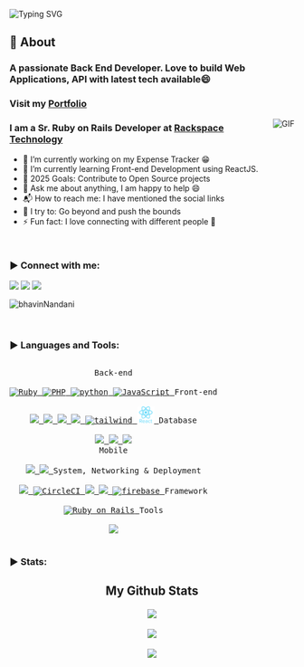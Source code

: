 ![Typing SVG](https://readme-typing-svg.herokuapp.com?font=Architects+Daughter&color=009900&size=30&lines=Hey!+It's+Bhavin!+👋;I'm+a+Back+End+Developer;I'm+a+API+Developer)
<!-- <h1 align="center">Hi 👋, I'm Bhavin</h1> -->

## 🧐 About

<h3 align="left">A passionate Back End Developer. Love to build Web Applications, API with latest tech available😄
</h3>

<h3 align="left">Visit my <a href="https://nandanibhavin.netlify.app/" target="_blank">Portfolio</a></h3>

<img align="right" margin-top="20px" height="270px" alt="GIF" src="https://cdn.dribbble.com/users/1059583/screenshots/4171367/coding-freak.gif" />

### I am a Sr. Ruby on Rails Developer at <a href="https://www.rackspace.com/" target="_blank">Rackspace Technology</a>
- 🔭 I’m currently working on my Expense Tracker :grin:
- 🌱 I’m currently learning Front-end Development using ReactJS.
- 🥅 2025 Goals: Contribute to Open Source projects
- 💬 Ask me about anything, I am happy to help :smile:
- 📬 How to reach me: I have mentioned the social links
- 🧗 I try to: Go beyond and push the bounds
- ⚡ Fun fact: I love connecting with different people :raised_hands:

</br>

<h3 align="left">▶ Connect with me:</h3>
  <p>
    <a href="https://www.linkedin.com/in/bhavin-nandani/" target="_blank"><img src="https://img.shields.io/badge/-LinkedIn-222222?style=flat-square&logo=Linkedin&logoColor=white&link=https://www.linkedin.com/in/hgdsandakalum/)](https://www.linkedin.com/in/hgdsandakalum/"></a>
  <a href="https://www.hackerrank.com/nandanibhavin?hr_r=1" target="_blank"><img src="https://img.shields.io/badge/-HackerRank-222222?style=flat-square&logo=HackerRank&logoColor=white&link=https://www.hackerrank.com/h_g_d_sandakalum)](https://www.hackerrank.com/h_g_d_sandakalum"></a>
    <a href="https://www.instagram.com/win___15/" target="_blank"><img src="https://img.shields.io/badge/Instagram-222222?&style=flat-square&logo=instagram&logoColor=white&link=https://www.instagram.com/_.sanda._)](https://www.instagram.com/_.sanda._/"></a>
<p align="left"> <img src="https://komarev.com/ghpvc/?username=bhavinNandani&label=Profile%20views&color=0e75b6&style=flat" alt="bhavinNandani" /> </p>

  </p>
</br>

<h3 align="left">▶ Languages and Tools:</h3>
<p style="display: inline-block;" align="center">
  <kbd>
    <kbd>
      <kbd>Back-end</kbd>
      <br>
      <br>
      <a href="https://www.ruby-lang.org/en/" target="_blank">
        <img src="https://cdn.jsdelivr.net/gh/devicons/devicon/icons/ruby/ruby-original.svg" alt="Ruby" width="40" height="40" />
      </a>
      <a href="https://www.php.net/" target="_blank">
        <img src="https://cdn.jsdelivr.net/gh/devicons/devicon/icons/php/php-original.svg" alt="PHP" width="50" height="50" />
      </a>
      <a href="https://www.python.org/" target="_blank">
        <img src="https://cdn.jsdelivr.net/gh/devicons/devicon/icons/python/python-original.svg" alt="python" width="40" height="40" />
      </a>
      <a href="https://www.javascript.com/" target="_blank">
        <img src="https://cdn.jsdelivr.net/gh/devicons/devicon/icons/javascript/javascript-original.svg" alt="JavaScript" width="30" height="30" />
      </a> 
    </kbd>
    <kbd>
      <kbd>Front-end</kbd>
      <br>
      <br>
      <a href="https://html.com/html5/" target="_blank">
        <img width="30px" src="https://cdn.jsdelivr.net/gh/devicons/devicon/icons/html5/html5-original.svg" />
      </a>
      <a href="#" target="_blank">
        <img width="30px" src="https://cdn.jsdelivr.net/gh/devicons/devicon/icons/css3/css3-plain.svg" />
      </a>
      <a href="https://getbootstrap.com/" target="_blank">
        <img width="30px" src="https://cdn.jsdelivr.net/gh/devicons/devicon/icons/bootstrap/bootstrap-plain.svg" />
      </a>
      <a href="https://www.javascript.com/" target="_blank">
        <img width="30px" src="https://cdn.jsdelivr.net/gh/devicons/devicon/icons/javascript/javascript-original.svg" />
      </a>
      <a href="https://tailwindcss.com/" target="_blank">
        <img src="https://www.vectorlogo.zone/logos/tailwindcss/tailwindcss-icon.svg" alt="tailwind" width="40" height="40" />
      </a>
      <a href="https://reactjs.org/" target="_blank">
        <img src="https://raw.githubusercontent.com/devicons/devicon/master/icons/react/react-original-wordmark.svg" alt="react" width="30" height="30" />
      </a>
    </kbd>
    <kbd>
      <kbd>Database</kbd>
      <br>
      <br>
      <a href="https://www.postgresql.org/" target="_blank">
        <img width="30px" src="https://cdn.jsdelivr.net/gh/devicons/devicon/icons/postgresql/postgresql-original.svg" />
      </a>
      <a href="https://www.mysql.com/" target="_blank">
        <img width="30px" src="https://cdn.jsdelivr.net/gh/devicons/devicon/icons/mysql/mysql-plain.svg" />
      </a>
      <a href="https://www.mongodb.com/" target="_blank">
        <img width="30px" src="https://cdn.jsdelivr.net/gh/devicons/devicon/icons/mongodb/mongodb-plain.svg" />
      </a>
    </kbd><br/>
    <kbd>
      <kbd>Mobile</kbd>
      <br>
      <br>
      <a href="https://kotlinlang.org/" target="_blank">
        <img width="30px" src="https://cdn.jsdelivr.net/gh/devicons/devicon/icons/kotlin/kotlin-original.svg" />
      </a>
      <a href="https://www.android.com/" target="_blank">
        <img src="https://cdn.jsdelivr.net/gh/devicons/devicon/icons/android/android-original.svg" width="40px" />
      </a>
    </kbd>
    <kbd>
      <kbd>
        <kbd>System, Networking & Deployment</kbd>
        <br>
        <br>
        <a href="https://www.heroku.com/" target="_blank">
          <img width="40px" src="https://cdn.jsdelivr.net/gh/devicons/devicon/icons/heroku/heroku-plain.svg" />
        </a>
        <a href="https://circleci.com/" target="_blank">
          <img width="40px" src="https://cdn.jsdelivr.net/gh/devicons/devicon/icons/circleci/circleci-plain.svg" alt="CircleCI" />
        </a>
        <a href="https://git-scm.com/" target="_blank">
          <img width="40px" src="https://cdn.jsdelivr.net/gh/devicons/devicon/icons/git/git-plain.svg" />
        </a>
        <a href="https://www.atlassian.com/software/jira?bundle=jira-software&edition=free" target="_blank">
          <img width="40px" src="https://cdn.jsdelivr.net/gh/devicons/devicon/icons/jira/jira-original.svg" />
        </a>
        <a href="https://firebase.google.com/" target="_blank">
          <img src="https://www.vectorlogo.zone/logos/firebase/firebase-icon.svg" alt="firebase" width="40" height="40" />
        </a>
      </kbd>
      <kbd>
        <kbd>Framework</kbd>
        <br>
        <br>
      	<a href="https://rubyonrails.org/" target="_blank">
        	<img src="https://cdn.jsdelivr.net/gh/devicons/devicon/icons/rails/rails-original-wordmark.svg" alt="Ruby on Rails" width="40" height="40" />
      	</a>
      </kbd>
      <kbd>
        <kbd>Tools</kbd>
        <br>
        <br>
        <a href="https://code.visualstudio.com/" target="_blank">
          <img width="30px" src="https://cdn.jsdelivr.net/gh/devicons/devicon/icons/vscode/vscode-original.svg" />
        </a>
      </kbd>
    </kbd>
  </kbd>
</p>
<h3 align="left">▶ Stats:</h3>
<!-- <p align="center">
<img src="https://metrics.lecoq.io/bhavinNandani?template=terminal&config.timezone=Asia%2FCalcutta" alt="bhavinNandani"
</p>
 -->
<!--<p align="center"><img src="https://badges.pufler.dev/visits/bhavinNandani/bhavinNandani?style=for-the-badge"/> <img src="https://badges.pufler.dev/repos/bhavinNandani/?style=for-the-badge"/>
</p> -->


</p>
  </a>
<h2 align="center">My Github Stats</h2>
<p align="center">
<img align="center" src="https://github-readme-stats.vercel.app/api/top-langs/?username=bhavinNandani&layout=compact&theme=github_dark&langs_count=10&exclude_repo=kasweb">
<br>
<br>
<img align="center" src="https://github-readme-stats.vercel.app/api?username=bhavinNandani&count_private=true&show_icons=trueline_height=21&theme=github_dark"> 
<br>
<br>
<img align="center" src="https://github-readme-streak-stats.herokuapp.com/?user=bhavinNandani&theme=holi-theme">
</p>
